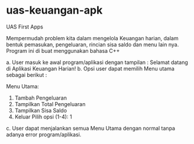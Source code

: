 # uas-keuangan-apk

UAS First Apps

Mempermudah problem kita dalam mengelola Keuangan harian, dalam bentuk pemasukan, pengeluaran, rincian sisa saldo dan menu lain nya.
Program ini di buat menggunakan bahasa C++

a. User masuk ke awal program/aplikasi dengan tampilan : Selamat datang di Aplikasi Keuangan Harian!
b. Opsi user dapat memilih Menu utama sebagai berikut :

Menu Utama:
1. Tambah Pengeluaran
2. Tampilkan Total Pengeluaran
3. Tampilkan Sisa Saldo
4. Keluar
Pilih opsi (1-4): 1

c. User dapat menjalankan semua Menu Utama dengan normal tanpa adanya error program/aplikasi.



